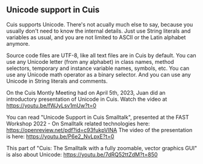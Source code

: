 Unicode support in Cuis
---------------

Cuis supports Unicode. There's not acually much else to say, because you usually don't need to know the internal details. Just use String literals and variables as usual, and you are not limited to ASCII or the Latin alphabet anymore.

Source code files are UTF-8, like all text files are in Cuis by default. You can use any Unicode letter (from any alphabet) in class names, method selectors, temporary and instance variable names, symbols, etc. You can use any Unicode math operator as a binary selector. And you can use any Unicode in String literals and comments.

On the Cuis Montly Meeting had on April 5th, 2023, Juan did an introductory presentation of Unicode in Cuis. Watch the video at https://youtu.be/fWJyLsv1mUw?t=0

You can read "Unicode Support in Cuis Smalltalk", presented at the FAST Workshop 2022 - On Smalltalk related technologies here: https://openreview.net/pdf?id=c93fukpVINA  The video of the presentation is here: https://youtu.be/P6e2_NvLpxE?t=0

This part of "Cuis: The Smalltalk with a fully zoomable, vector graphics GUI" is also about Unicode: https://youtu.be/7dRQ52ttZdM?t=850
